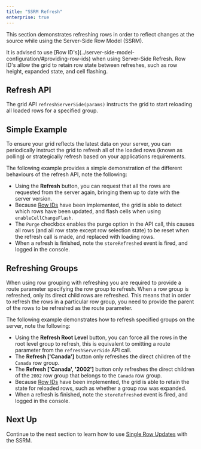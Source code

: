 ```yaml
---
title: "SSRM Refresh"
enterprise: true
---
```

This section demonstrates refreshing rows in order to reflect changes at the source while using the Server-Side Row Model (SSRM).

<note>
It is advised to use [Row ID's](../server-side-model-configuration/#providing-row-ids) when using Server-Side Refresh. Row ID's allow the grid to retain row state between refreshes, such as row height, expanded state, and cell flashing.
</note>

## Refresh API

The grid API `refreshServerSide(params)` instructs the grid to start reloading all loaded rows for a specified group.

<api-documentation source='grid-api/api.json' section='serverSideRowModel' names='["refreshServerSide"]' config='{"overrideBottomMargin":"0rem"}' ></api-documentation>


## Simple Example

To ensure your grid reflects the latest data on your server, you can periodically instruct the grid to refresh all of the loaded rows (known as polling) or strategically refresh based on your applications requirements.

The following example provides a simple demonstration of the different behaviours of the refresh API, note the following:
 - Using the **Refresh** button, you can request that all the rows are requested from the server again, bringing them up to date with the server version.
 - Because [Row IDs](/server-side-model-configuration/#providing-row-ids) have been implemented, the grid is able to detect which rows have been updated, and flash cells when using `enableCellChangeFlash`.
 - The `Purge` checkbox enables the purge option in the API call, this causes all rows (and all row state except row selection state) to be reset when the refresh call is made, and replaced with loading rows.
 - When a refresh is finished, note the `storeRefreshed` event is fired, and logged in the console.


<grid-example title='Simple Example' name='refreshing-the-grid' type='generated' options='{ "enterprise": true, "exampleHeight": 615, "extras": ["alasql"], "modules": ["serverside", "rowgrouping"] }'></grid-example>

## Refreshing Groups

When using row grouping with refreshing you are required to provide a route parameter specifying the row group to refresh. When a row group is refreshed, only its direct child rows are refreshed. This means that in order to refresh the rows in a particular row group, you need to provide the parent of the rows to be refreshed as the route parameter.

The following example demonstrates how to refresh specified groups on the server, note the following:
 - Using the **Refresh Root Level** button, you can force all the rows in the root level group to refresh, this is equivalent to omitting a route parameter from the `refreshServerSide` API call.
 - The **Refresh ['Canada']** button only refreshes the direct children of the `Canada` row group.
 - The **Refresh ['Canada', '2002']** button only refreshes the direct children of the `2002` row group that belongs to the `Canada` row group.
 - Because [Row IDs](/server-side-model-configuration/#providing-row-ids) have been implemented, the grid is able to retain the state for reloaded rows, such as whether a group row was expanded. 
 - When a refresh is finished, note the `storeRefreshed` event is fired, and logged in the console.

<grid-example title='Refreshing Groups' name='refreshing-the-groups' type='generated' options='{ "enterprise": true, "exampleHeight": 615, "extras": ["alasql"], "modules": ["serverside", "rowgrouping"] }'></grid-example>

## Next Up

Continue to the next section to learn how to use [Single Row Updates](/server-side-model-updating-single-row/) with the SSRM.


